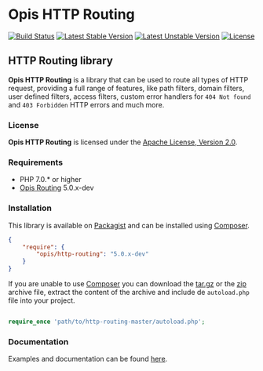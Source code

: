 Opis HTTP Routing
============
[![Build Status](https://travis-ci.org/opis/http-routing.svg?branch=master)](https://travis-ci.org/opis/http-routing)
[![Latest Stable Version](https://poser.pugx.org/opis/http-routing/version.png)](https://packagist.org/packages/opis/http-routing)
[![Latest Unstable Version](https://poser.pugx.org/opis/http-routing/v/unstable.png)](//packagist.org/packages/opis/http-routing)
[![License](https://poser.pugx.org/opis/http-routing/license.png)](https://packagist.org/packages/opis/http-routing)

HTTP Routing library
---------------------
**Opis HTTP Routing** is a library that can be used to route all types of HTTP request, providing a full
range of features, like path filters, domain filters, user defined filters, access filters, custom error
handlers for `404 Not found` and `403 Forbidden` HTTP errors and much more. 

### License

**Opis HTTP Routing** is licensed under the [Apache License, Version 2.0](http://www.apache.org/licenses/LICENSE-2.0). 

### Requirements

* PHP 7.0.* or higher
* [Opis Routing](http://www.opis.io/routing) 5.0.x-dev

### Installation

This library is available on [Packagist](https://packagist.org/packages/opis/http-routing) and can be installed using [Composer](http://getcomposer.org).

```json
{
    "require": {
        "opis/http-routing": "5.0.x-dev"
    }
}
```

If you are unable to use [Composer](http://getcomposer.org) you can download the
[tar.gz](https://github.com/opis/http-routing/archive/master.tar.gz) or the [zip](https://github.com/opis/http-routing/archive/master.zip)
archive file, extract the content of the archive and include de `autoload.php` file into your project. 

```php

require_once 'path/to/http-routing-master/autoload.php';

```

### Documentation

Examples and documentation can be found [here](http://opis.io/http-routing).
